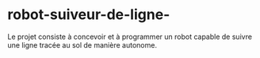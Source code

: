 # robot-suiveur-de-ligne-
Le projet consiste à concevoir et à programmer un robot capable de suivre une ligne tracée au sol de manière autonome. 
